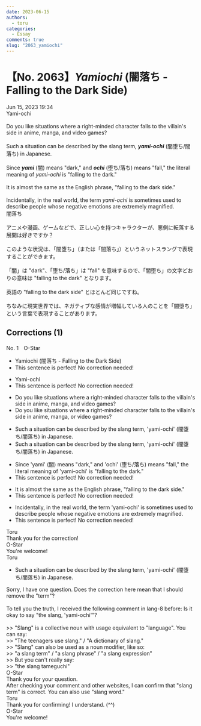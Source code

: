 ```yaml
---
date: 2023-06-15
authors:
  - toru
categories:
  - Essay
comments: true
slug: "2063_yamiochi"
---
```


# 【No. 2063】<strong><em>Yamiochi</strong></em> (闇落ち - Falling to the Dark Side)
<div class="date">Jun 15, 2023 19:34</div>
<div id="post"><div id="body_show_ori">
Yami-ochi<br/><br/>Do you like situations where a right-minded character falls to the villain's side in anime, manga, and video games?<br/><br/>Such a situation can be described by the slang term, <strong><em>yami-ochi</em></strong> (闇堕ち/闇落ち) in Japanese.<br/><br/>Since <strong><em>yami</em></strong> (闇) means "dark," and <strong><em>ochi</em></strong> (堕ち/落ち) means "fall," the literal meaning of <em>yami-ochi</em> is "falling to the dark."<br/><br/>It is almost the same as the English phrase, "falling to the dark side."<br/><br/>Incidentally, in the real world, the term <em>yami-ochi</em> is sometimes used to describe people whose negative emotions are extremely magnified.
</div></div>

<!-- more -->

<div id="post_ja"><div id="body_show_mo">
闇落ち<br/><br/>アニメや漫画、ゲームなどで、正しい心を持つキャラクターが、悪側に転落する展開は好きですか？<br/><br/>このような状況は、「闇堕ち」（または「闇落ち」）というネットスラングで表現することができます。<br/><br/>「闇」は "dark"、「堕ち/落ち」は "fall" を意味するので、「闇堕ち」の文字どおりの意味は "falling to the dark" となります。<br/><br/>英語の "falling to the dark side" とほとんど同じですね。<br/><br/>ちなみに現実世界では、ネガティブな感情が増幅している人のことを「闇堕ち」という言葉で表現することがあります。
</div></div>

## Corrections (1)
<div id="block"><div class="first_name"> No. 1　<span class="just_name">O-Star</span></div><div id="block2">
<ul class="correction_field">
<li class="incorrect">Yamiochi (闇落ち - Falling to the Dark Side)</li>
<li class="corrected perfect">This sentence is perfect! No correction needed!</li>
</ul>
<ul class="correction_field">
<li class="incorrect">Yami-ochi</li>
<li class="corrected perfect">This sentence is perfect! No correction needed!</li>
</ul>
<ul class="correction_field">
<li class="incorrect">Do you like situations where a right-minded character falls to the villain's side in anime, manga, and video games?</li>
<li class="corrected correct">
Do you like situations where a right-minded character falls to the villain's side in anime, manga,<span class="f_bold"> or </span>video games?
</li>
</ul>
<ul class="correction_field">
<li class="incorrect">Such a situation can be described by the slang term, 'yami-ochi' (闇堕ち/闇落ち) in Japanese.</li>
<li class="corrected correct">
Such a situation can be described by the slang<span class="f_gray"> term</span>, 'yami-ochi' (闇堕ち/闇落ち) in Japanese.
</li>
</ul>
<ul class="correction_field">
<li class="incorrect">Since 'yami' (闇) means "dark," and 'ochi' (堕ち/落ち) means "fall," the literal meaning of 'yami-ochi' is "falling to the dark."</li>
<li class="corrected perfect">This sentence is perfect! No correction needed!</li>
</ul>
<ul class="correction_field">
<li class="incorrect">It is almost the same as the English phrase, "falling to the dark side."</li>
<li class="corrected perfect">This sentence is perfect! No correction needed!</li>
</ul>
<ul class="correction_field">
<li class="incorrect">Incidentally, in the real world, the term 'yami-ochi' is sometimes used to describe people whose negative emotions are extremely magnified.</li>
<li class="corrected perfect">This sentence is perfect! No correction needed!</li>
</ul>
</div><div class="name"><span class="just_name">Toru</span><br>
Thank you for the correction!
</div>
<div class="name"><span class="just_name">O-Star</span><br>
You're welcome!
</div>
<div class="name"><span class="just_name">Toru</span><br><div class="quote_field"><ul class="correction_field">
<li class="corrected correct">
Such a situation can be described by the slang<span class="f_gray"> term</span>, 'yami-ochi' (闇堕ち/闇落ち) in Japanese.
</li>
</ul></div>
Sorry, I have one question. Does the correction here mean that I should remove the "term"?<br/><br/>To tell you the truth, I received the following comment in lang-8 before: Is it okay to say "the slang, 'yami-ochi'"?<br/><br/>&gt;&gt; "Slang" is a collective noun with usage equivalent to "language". You can say:<br/>&gt;&gt; "The teenagers use slang." / "A dictionary of slang."<br/>&gt;&gt; "Slang" can also be used as a noun modifier, like so:<br/>&gt;&gt; "a slang term" / "a slang phrase" / "a slang expression"<br/>&gt;&gt; But you can't really say:<br/>&gt;&gt; "the slang tameguchi"
</div>
<div class="name"><span class="just_name">O-Star</span><br>
Thank you for your question.<br/>After checking your comment and other websites, I can confirm that "slang term" is correct. You can also use "slang word."
</div>
<div class="name"><span class="just_name">Toru</span><br>
Thank you for confirming! I understand. (^^)
</div>
<div class="name"><span class="just_name">O-Star</span><br>
You're welcome!
</div>
</div>
